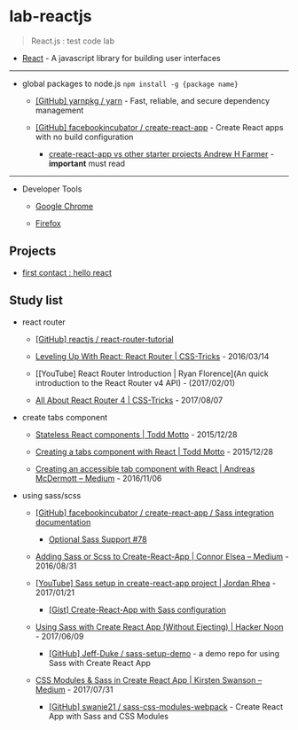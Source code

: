 # lab-reactjs

> React.js : test code lab

* [React](https://reactjs.org/) - A javascript library for building user interfaces

---

* global packages to node.js `npm install -g {package name}`

  * [[GitHub] yarnpkg / yarn](https://github.com/yarnpkg/yarn) - Fast, reliable, and secure dependency management

  * [[GitHub] facebookincubator / create-react-app](https://github.com/facebookincubator/create-react-app) - Create React apps with no build configuration

    * [create-react-app vs other starter projects Andrew H Farmer](https://www.andrewhfarmer.com/create-react-app/) -  **important** must read

---

* Developer Tools

  * [Google Chrome](https://chrome.google.com/webstore/detail/react-developer-tools/fmkadmapgofadopljbjfkapdkoienihi?hl=en)

  * [Firefox](https://addons.mozilla.org/en-US/firefox/addon/react-devtools/)

## Projects

* [first contact : hello react](projects/first-contact_hello-react)


## Study list

* react router

  * [[GitHub] reactjs / react-router-tutorial](https://github.com/reactjs/react-router-tutorial)

  * [Leveling Up With React: React Router | CSS-Tricks](https://css-tricks.com/learning-react-router/) - 2016/03/14

  * [[YouTube] React Router Introduction | Ryan Florence](An quick introduction to the React Router v4 API) - (2017/02/01) 

  * [All About React Router 4 | CSS-Tricks](https://css-tricks.com/react-router-4/) - 2017/08/07


* create tabs component

  * [Stateless React components | Todd Motto](https://toddmotto.com/stateless-react-components/) - 2015/12/28

  * [Creating a tabs component with React | Todd Motto](https://toddmotto.com/creating-a-tabs-component-with-react/) - 2015/12/28

  * [Creating an accessible tab component with React | Andreas McDermott – Medium](https://medium.com/@andreasmcd/creating-an-accessible-tab-component-with-react-24ed30fde86a) - 2016/11/06


* using sass/scss

  * [[GitHub] facebookincubator / create-react-app / Sass integration documentation](https://github.com/facebookincubator/create-react-app/blob/master/packages/react-scripts/template/README.md#adding-a-css-preprocessor-sass-less-etc)

    * [Optional Sass Support #78](https://github.com/facebookincubator/create-react-app/issues/78)

  * [Adding Sass or Scss to Create-React-App | Connor Elsea – Medium](https://medium.com/@Connorelsea/using-sass-with-create-react-app-7125d6913760) - 2016/08/31

  * [[YouTube] Sass setup in create-react-app project | Jordan Rhea](https://www.youtube.com/watch?v=tWp0oxbzZ3s) - 2017/01/21

    * [[Gist] Create-React-App with Sass configuration](https://gist.github.com/rheajt/2f2f070291e39e86cf44705aa74e412e)

  * [Using Sass with Create React App (Without Ejecting) | Hacker Noon](https://hackernoon.com/using-sass-with-create-react-app-without-ejecting-b5f4f827ed9e) - 2017/06/09

    * [[GitHub] Jeff-Duke / sass-setup-demo](https://github.com/Jeff-Duke/sass-setup-demo) - a demo repo for using Sass with Create React App

  * [CSS Modules & Sass in Create React App | Kirsten Swanson – Medium](https://medium.com/@kswanie21/css-modules-sass-in-create-react-app-37c3152de9) - 2017/07/31

    * [[GitHub] swanie21 / sass-css-modules-webpack](https://github.com/swanie21/sass-css-modules-webpack) - Create React App with Sass and CSS Modules